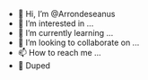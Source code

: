 - 👋 Hi, I’m @Arrondeseanus
- 👀 I’m interested in ...
- 🌱 I’m currently learning ...
- 💞️ I’m looking to collaborate on ...
- 📫 How to reach me ...
- 💩 Duped
<!---
Arrondeseanus/Arrondeseanus is a ✨ special ✨ repository because its `README.md` (this file) appears on your GitHub profile.
You can click the Preview link to take a look at your changes.
--->
